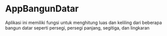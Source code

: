 # AppBangunDatar
Aplikasi ini memiliki fungsi untuk menghitung luas dan keliling dari  beberapa bangun datar seperti persegi, persegi panjang, segitiga, dan lingkaran
